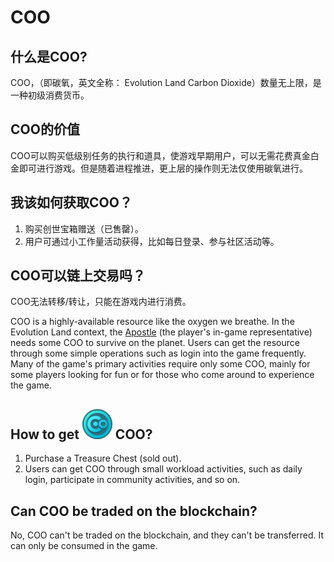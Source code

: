 # COO

## 什么是COO?

COO，（即碳氧，英文全称： Evolution Land Carbon Dioxide）数量无上限，是一种初级消费货币。

## COO的价值

COO可以购买低级别任务的执行和道具，使游戏早期用户，可以无需花费真金白金即可进行游戏。但是随着进程推进，更上层的操作则无法仅使用碳氧进行。

## 我该如何获取COO？

1. 购买创世宝箱赠送（已售罄）。
2. 用户可通过小工作量活动获得，比如每日登录、参与社区活动等。

## COO可以链上交易吗？

COO无法转移/转让，只能在游戏内进行消费。


COO is a highly-available resource like the oxygen we breathe. In the Evolution Land context, the [Apostle](/getting-started/game-entities/apostle) \(the player's in-game representative\) needs some COO to survive on the planet. Users can get the resource through some simple operations such as login into the game frequently. Many of the game's primary activities require only some COO, mainly for some players looking for fun or for those who come around to experience the game.

## How to get ![RING](../../.gitbook/assets/cooicon.png) COO?

1. Purchase a Treasure Chest \(sold out\).
2. Users can get COO through small workload activities, such as daily login, participate in community activities, and so on.

## Can COO be traded on the blockchain?

No, COO can't be traded on the blockchain, and they can't be transferred. It can only be consumed in the game.


